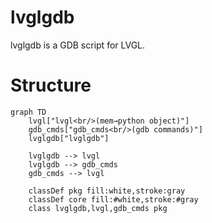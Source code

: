 # lvglgdb

lvglgdb is a GDB script for LVGL.

# Structure

```mermaid
graph TD
    lvgl["lvgl<br/>(mem→python object)"]
    gdb_cmds["gdb_cmds<br/>(gdb commands)"]
    lvglgdb["lvglgdb"]

    lvglgdb --> lvgl
    lvglgdb --> gdb_cmds
    gdb_cmds --> lvgl

    classDef pkg fill:white,stroke:gray
    classDef core fill:#white,stroke:#gray
    class lvglgdb,lvgl,gdb_cmds pkg
```
